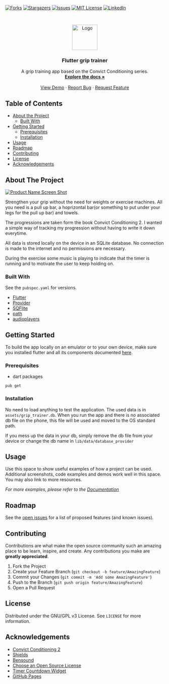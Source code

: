 <!--
*** Thanks for checking out this README Template. If you have a suggestion that would
*** make this better, please fork the repo and create a pull request or simply open
*** an issue with the tag "enhancement".
*** Thanks again! Now go create something AMAZING! :D
-->





<!-- PROJECT SHIELDS -->
<!--
*** I'm using markdown "reference style" links for readability.
*** Reference links are enclosed in brackets [ ] instead of parentheses ( ).
*** See the bottom of this document for the declaration of the reference variables
*** for contributors-url, forks-url, etc. This is an optional, concise syntax you may use.
*** https://www.markdownguide.org/basic-syntax/#reference-style-links
-->
<!-- [![Contributors][contributors-shield]][contributors-url] -->
[![Forks][forks-shield]][forks-url]
[![Stargazers][stars-shield]][stars-url]
[![Issues][issues-shield]][issues-url]
[![MIT License][license-shield]][license-url]
[![LinkedIn][linkedin-shield]][linkedin-url]



<!-- PROJECT LOGO -->
<br />
<p align="center">
  <a href="https://github.com/VitoMinheere/flutter_grip_trainer">
    <img src="images/logo.png" alt="Logo" width="80" height="80">
  </a>

  <h3 align="center">Flutter grip trainer</h3>

  <p align="center">
    A grip training app based on the Convict Conditioning series.
    <br />
    <a href="https://github.com/VitoMinheere/flutter_grip_trainer"><strong>Explore the docs »</strong></a>
    <br />
    <br />
    <a href="https://github.com/VitoMinheere/flutter_grip_trainer">View Demo</a>
    ·
    <a href="https://github.com/VitoMinheere/flutter_grip_trainer/issues">Report Bug</a>
    ·
    <a href="https://github.com/VitoMinheere/flutter_grip_trainer/issues">Request Feature</a>
  </p>
</p>



<!-- TABLE OF CONTENTS -->
## Table of Contents

* [About the Project](#about-the-project)
  * [Built With](#built-with)
* [Getting Started](#getting-started)
  * [Prerequisites](#prerequisites)
  * [Installation](#installation)
* [Usage](#usage)
* [Roadmap](#roadmap)
* [Contributing](#contributing)
* [License](#license)
* [Acknowledgements](#acknowledgements)



<!-- ABOUT THE PROJECT -->
## About The Project

[![Product Name Screen Shot][product-screenshot]](https://example.com)

Strengthen your grip without the need for weights or exercise machines. All you need is a pull up bar, a hoprizontal bar(or something to put under your legs for the pull up bar) and towels.

The progressions are taken form the book Convict Conditioning 2. I wanted a simple way of tracking my progression without having to write it down everytime. 

All data is stored locally on the device in an SQLite database. No connection is made to the internet and no permissions are necessary.

During the exercise some music is playing to indicate that the timer is running and to motivate the user to keep holding on.


### Built With
See the `pubspec.yaml` for versions.

* [Flutter](https://flutter.dev/)
* [Provider](https://pub.dev/packages/provider)
* [SQFlite](https://pub.dev/packages/sqflite)
* [path](https://pub.dev/packages/path)
* [audioplayers](https://pub.dev/packages/audioplayers)


<!-- GETTING STARTED -->
## Getting Started

To build the app locally on an emulator or to your own device, make sure you installed flutter and all its components documented [here](https://flutter.dev/docs/get-started/install).

### Prerequisites

* dart packages
```
pub get
```

### Installation

No need to load anything to test the application. The used data is in `assets/grip_trainer.db`. 
When you run the app and there is no associated db file on the phone, this file will be used and moved to the OS standard path.

If you mess up the data in your db, simply remove the db file from your device or change the db name in `lib/data/database_provider`



<!-- USAGE EXAMPLES -->
## Usage

Use this space to show useful examples of how a project can be used. Additional screenshots, code examples and demos work well in this space. You may also link to more resources.

_For more examples, please refer to the [Documentation](https://example.com)_



<!-- ROADMAP -->
## Roadmap

See the [open issues](https://github.com/VitoMinheere/flutter_grip_trainer/issues) for a list of proposed features (and known issues).



<!-- CONTRIBUTING -->
## Contributing

Contributions are what make the open source community such an amazing place to be learn, inspire, and create. Any contributions you make are **greatly appreciated**.

1. Fork the Project
2. Create your Feature Branch (`git checkout -b feature/AmazingFeature`)
3. Commit your Changes (`git commit -m 'Add some AmazingFeature'`)
4. Push to the Branch (`git push origin feature/AmazingFeature`)
5. Open a Pull Request



<!-- LICENSE -->
## License

Distributed under the GNU/GPL v3 License. See `LICENSE` for more information.



<!-- ACKNOWLEDGEMENTS -->
## Acknowledgements
* [Convict Conditioning 2](https://www.amazon.com/Convict-Conditioning-Advanced-Training-Bulletproof-ebook/dp/B0097AMVXS/)
* [Shields](https://shields.io)
* [Bensound](https://www.bensound.com/)
* [Choose an Open Source License](https://choosealicense.com)
* [Timer Countdown Widget](https://medium.com/flutterdevs/creating-a-countdown-timer-using-animation-in-flutter-2d56d4f3f5f1)
* [GitHub Pages](https://pages.github.com)



<!-- MARKDOWN LINKS & IMAGES -->
<!-- https://www.markdownguide.org/basic-syntax/#reference-style-links -->
<!-- [contributors-shield]: https://img.shields.io/github/contributors/othneildrew/Best-README-Template.svg?style=flat-square -->
<!-- [contributors-url]: https://github.com/VitoMinheere/flutter_grip_trainer/graphs/contributors -->
[forks-shield]: https://img.shields.io/github/forks/VitoMinheere/flutter_grip_trainer 
[forks-url]: https://github.com/VitoMinheere/flutter_grip_trainer/network/members
[stars-shield]: https://img.shields.io/github/stars/VitoMinheere/flutter_grip_trainer 
[stars-url]: https://github.com/VitoMinheere/flutter_grip_trainer/stargazers
[issues-shield]: https://img.shields.io/github/issues/VitoMinheere/flutter_grip_trainer 
[issues-url]: https://github.com/VitoMinheere/flutter_grip_trainer/issues
[license-shield]: https://img.shields.io/github/license/VitoMinheere/flutter_grip_trainer 
[license-url]: https://github.com/VitoMinheere/flutter_grip_trainer/blob/master/LICENSE.txt
[linkedin-shield]: https://img.shields.io/badge/-LinkedIn-black.svg?style=flat-square&logo=linkedin&colorB=555
[linkedin-url]: https://linkedin.com/in/vitominheere
[product-screenshot]: images/screenshot.png

